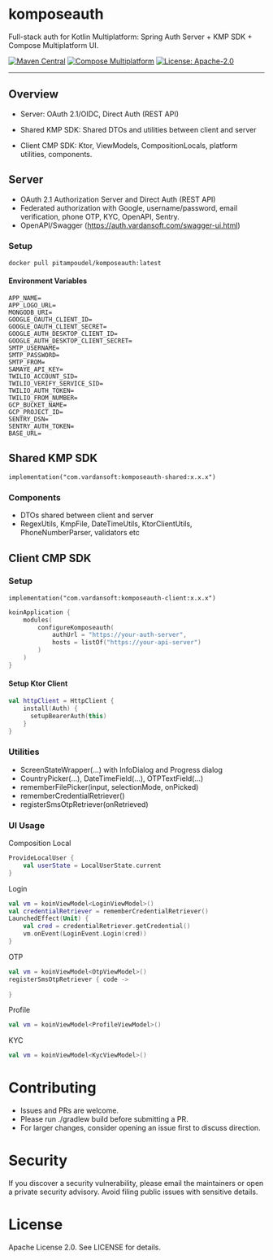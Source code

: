 # komposeauth

Full-stack auth for Kotlin Multiplatform: Spring Auth Server + KMP SDK + Compose Multiplatform UI.

[![Maven Central](https://maven-badges.herokuapp.com/maven-central/com.vardansoft/komposeauth-shared/badge.svg)](https://maven-badges.herokuapp.com/maven-central/com.vardansoft/komposeauth-shared)
[![Compose Multiplatform](https://img.shields.io/badge/Compose-Multiplatform-42a5f5)](https://www.jetbrains.com/lp/compose-multiplatform/)
[![License: Apache-2.0](https://img.shields.io/badge/License-Apache_2.0-green.svg)](LICENSE)

---

## Overview
* Server: OAuth 2.1/OIDC, Direct Auth (REST API)

* Shared KMP SDK: Shared DTOs and utilities between client and server

* Client CMP SDK: Ktor, ViewModels, CompositionLocals, platform utilities, components.

## Server
- OAuth 2.1 Authorization Server and Direct Auth (REST API)
- Federated authorization with Google, username/password, email verification, phone OTP, KYC, OpenAPI, Sentry.
- OpenAPI/Swagger (https://auth.vardansoft.com/swagger-ui.html)

### Setup
`docker pull pitampoudel/komposeauth:latest`

#### Environment Variables
```
APP_NAME=
APP_LOGO_URL=
MONGODB_URI=
GOOGLE_OAUTH_CLIENT_ID=
GOOGLE_OAUTH_CLIENT_SECRET=
GOOGLE_AUTH_DESKTOP_CLIENT_ID=
GOOGLE_AUTH_DESKTOP_CLIENT_SECRET=
SMTP_USERNAME=
SMTP_PASSWORD=
SMTP_FROM=
SAMAYE_API_KEY=
TWILIO_ACCOUNT_SID=
TWILIO_VERIFY_SERVICE_SID=
TWILIO_AUTH_TOKEN=
TWILIO_FROM_NUMBER=
GCP_BUCKET_NAME=
GCP_PROJECT_ID=
SENTRY_DSN=
SENTRY_AUTH_TOKEN=
BASE_URL=
```

## Shared KMP SDK
```
implementation("com.vardansoft:komposeauth-shared:x.x.x")
```
### Components
- DTOs shared between client and server 
- RegexUtils, KmpFile, DateTimeUtils, KtorClientUtils, PhoneNumberParser, validators etc

## Client CMP SDK

### Setup
```
implementation("com.vardansoft:komposeauth-client:x.x.x")
```

```kotlin
koinApplication {
    modules(
        configureKomposeauth(
            authUrl = "https://your-auth-server",
            hosts = listOf("https://your-api-server")
        )
    )
}
```

#### Setup Ktor Client
```kotlin
val httpClient = HttpClient {
    install(Auth) {
      setupBearerAuth(this)
    }
}
```

### Utilities
  - ScreenStateWrapper(...) with InfoDialog and Progress dialog
  - CountryPicker(...), DateTimeField(...), OTPTextField(...)
  - rememberFilePicker(input, selectionMode, onPicked)
  - rememberCredentialRetriever()
  - registerSmsOtpRetriever(onRetrieved)


### UI Usage
Composition Local
```kotlin
ProvideLocalUser {
    val userState = LocalUserState.current
}
```
Login
```kotlin
val vm = koinViewModel<LoginViewModel>()
val credentialRetriever = rememberCredentialRetriever()
LaunchedEffect(Unit) {
    val cred = credentialRetriever.getCredential()
    vm.onEvent(LoginEvent.Login(cred))
}
```
OTP
```kotlin
val vm = koinViewModel<OtpViewModel>()
registerSmsOtpRetriever { code -> 
    
}
```
Profile
```kotlin
val vm = koinViewModel<ProfileViewModel>()
```
KYC
```kotlin
val vm = koinViewModel<KycViewModel>()
```

# Contributing
- Issues and PRs are welcome.
- Please run ./gradlew build before submitting a PR.
- For larger changes, consider opening an issue first to discuss direction.

# Security
If you discover a security vulnerability, please email the maintainers or open a private security advisory. Avoid filing public issues with sensitive details.

# License
Apache License 2.0. See LICENSE for details.
